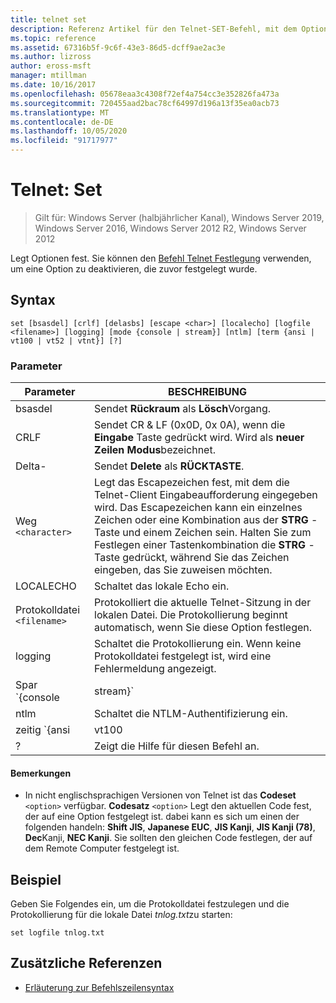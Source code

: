 ```yaml
---
title: telnet set
description: Referenz Artikel für den Telnet-SET-Befehl, mit dem Optionen festgelegt werden.
ms.topic: reference
ms.assetid: 67316b5f-9c6f-43e3-86d5-dcff9ae2ac3e
ms.author: lizross
author: eross-msft
manager: mtillman
ms.date: 10/16/2017
ms.openlocfilehash: 05678eaa3c4308f72ef4a754cc3e352826fa473a
ms.sourcegitcommit: 720455aad2bac78cf64997d196a13f35ea0acb73
ms.translationtype: MT
ms.contentlocale: de-DE
ms.lasthandoff: 10/05/2020
ms.locfileid: "91717977"
---
```

# <a name="telnet-set"></a>Telnet: Set

> Gilt für: Windows Server (halbjährlicher Kanal), Windows Server 2019, Windows Server 2016, Windows Server 2012 R2, Windows Server 2012

Legt Optionen fest. Sie können den [Befehl Telnet Festlegung](telnet-unset.md) verwenden, um eine Option zu deaktivieren, die zuvor festgelegt wurde.

## <a name="syntax"></a>Syntax

```
set [bsasdel] [crlf] [delasbs] [escape <char>] [localecho] [logfile <filename>] [logging] [mode {console | stream}] [ntlm] [term {ansi | vt100 | vt52 | vtnt}] [?]
```

### <a name="parameters"></a>Parameter

| Parameter | BESCHREIBUNG |
|--|--|
| bsasdel | Sendet **Rückraum** als **Lösch**Vorgang. |
| CRLF | Sendet CR & LF (0x0D, 0x 0A), wenn die **Eingabe** Taste gedrückt wird. Wird als **neuer Zeilen Modus**bezeichnet. |
| Delta- | Sendet **Delete** als **RÜCKTASTE**. |
| Weg `<character>` | Legt das Escapezeichen fest, mit dem die Telnet-Client Eingabeaufforderung eingegeben wird. Das Escapezeichen kann ein einzelnes Zeichen oder eine Kombination aus der **STRG** -Taste und einem Zeichen sein. Halten Sie zum Festlegen einer Tastenkombination die **STRG** -Taste gedrückt, während Sie das Zeichen eingeben, das Sie zuweisen möchten. |
| LOCALECHO | Schaltet das lokale Echo ein. |
| Protokolldatei `<filename>` | Protokolliert die aktuelle Telnet-Sitzung in der lokalen Datei. Die Protokollierung beginnt automatisch, wenn Sie diese Option festlegen. |
| logging | Schaltet die Protokollierung ein. Wenn keine Protokolldatei festgelegt ist, wird eine Fehlermeldung angezeigt. |
| Spar `{console | stream}` | Legt den Betriebsmodus fest. |
| ntlm | Schaltet die NTLM-Authentifizierung ein. |
| zeitig `{ansi | vt100 | vt52 | vtnt}` | Legt den Terminaltyp fest. |
| ? | Zeigt die Hilfe für diesen Befehl an. |

#### <a name="remarks"></a>Bemerkungen

- In nicht englischsprachigen Versionen von Telnet ist das **Codeset** `<option>` verfügbar. **Codesatz** `<option>` Legt den aktuellen Code fest, der auf eine Option festgelegt ist. dabei kann es sich um einen der folgenden handeln: **Shift JIS**, **Japanese EUC**, **JIS Kanji**, **JIS Kanji (78)**, **Dec**Kanji, **NEC Kanji**. Sie sollten den gleichen Code festlegen, der auf dem Remote Computer festgelegt ist.

## <a name="example"></a>Beispiel

Geben Sie Folgendes ein, um die Protokolldatei festzulegen und die Protokollierung für die lokale Datei *tnlog.txt*zu starten:

```
set logfile tnlog.txt
```

## <a name="additional-references"></a>Zusätzliche Referenzen

- [Erläuterung zur Befehlszeilensyntax](command-line-syntax-key.md)
